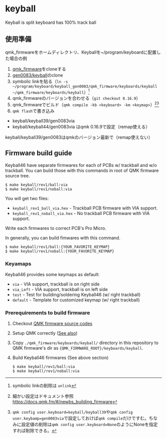 # keyball

Keyball is split keyboard has 100% track ball

## 使用準備

qmk_firmwareをホームディレクトリ、Keyballを~/program/keyboardに配置した場合の例

1. [qmk_firmware](https://github.com/qmk/qmk_firmware)をcloneする
2. [gen0083/keyball](https://github.com/gen0083/keyball)のclone
3. symbolic linkを貼る（`ln -s ~/program/keyboard/keyball_gen0083/qmk_firmware/keyboards/keyball ~/qmk_firmware/keyboards/keyball`）[^1]
4. qmk_firmwareのバージョンを合わせる（`git checkout 0.16.9`）
5. qmk_firmwareでビルド（`qmk compile -kb <keyboard> -km <keymap>`）[^2][^3]
6. `qmk flash`で書き込み

[^1]: symbolic linkの削除は `unlink`
[^2]: 細かい設定はドキュメント参照　https://docs.qmk.fm/#/newbs_building_firmware
[^3]: `qmk config user.keyboard=keyball/keyball39`や`qmk config user.keybamp=gen0083via`で設定しておけば`qmk compile`だけですむ。ちなみに設定値の削除は`qmk config user.keyboard=None`のようにNoneを指定すれば削除できる。

- keyball/keyball39/gen0083via
- keyball/keyball44/gen0083via
はqmk 0.16.9で設定（remap使える）

keyball/keyball39/gen0083はqmkのバージョン最新で（remap使えない）

## Firmware build guide

Keyball46 have separate firmwares for each of PCBs w/ trackball and w/o
trackball.  You can build those with this commands in root of QMK firmware
source tree.

```console
$ make keyball/rev1/ball:via
$ make keyball/rev1/noball:via
```

You will get two files:

* `keyball_rev1_ball_via.hex` - Trackball PCB firmware with VIA support.
* `keyball_rev1_noball_via.hex` - No trackball PCB firmware with VIA support.

Write each firmwares to correct PCB's Pro Micro.

In generally, you can build fimwares with this command.

```console
$ make keyball/rev1/ball:{YOUR_FAVORITE_KEYMAP}
$ make keyball/rev1/noball:{YOUR_FAVORITE_KEYMAP}
```

### Keyamaps

Keyball46 provides some keymaps as default:

* `via` - VIA support, trackball is on right side
* `via_Left` - VIA support, trackball is on left side
* `test` - Test for building/soldering Keyball46 (w/ right trackball)
* `default` - Template for customized keymap (w/ right trackball)

### Prerequirements to build firmware

1. Checkout [QMK firmware source codes](https://github.com/qmk/qmk_firmware)
2. Setup QMK correctly ([See also](https://beta.docs.qmk.fm/tutorial/newbs_getting_started))
3. Copy `./qmk_firmware/keyboards/keyball/` directory in this repository to QMK firmware's dir as `{QMK_FIRMWARE_ROOT}/keyboards/keyball`.
4. Build Keyball46 firmwares (See above section)

    ```console
    $ make keyball/rev1/ball:via
    $ make keyball/rev1/noball:via
    ```
